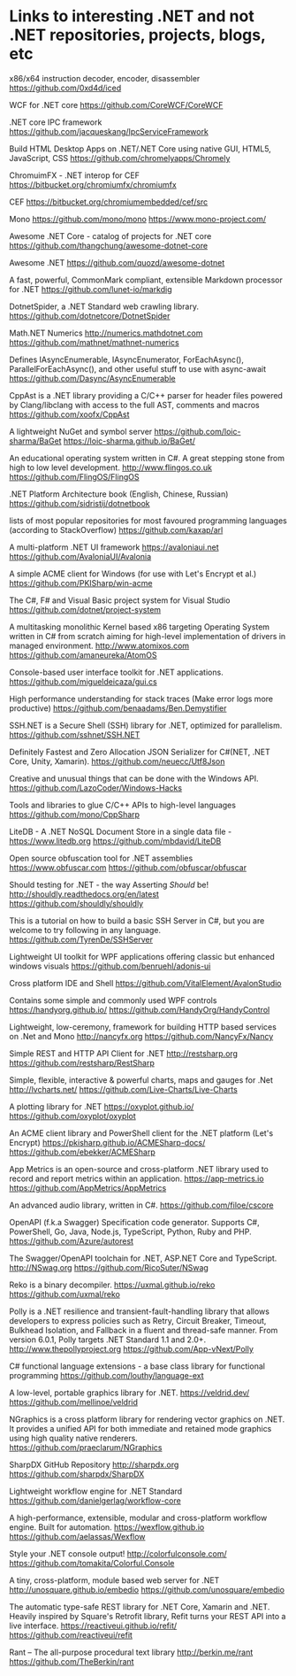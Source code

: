 # Links to interesting .NET and not .NET repositories, projects, blogs, etc

x86/x64 instruction decoder, encoder, disassembler
https://github.com/0xd4d/iced

WCF for .NET core
https://github.com/CoreWCF/CoreWCF

.NET core IPC framework
https://github.com/jacqueskang/IpcServiceFramework

Build HTML Desktop Apps on .NET/.NET Core using native GUI, HTML5, JavaScript, CSS
https://github.com/chromelyapps/Chromely

ChromuimFX - .NET interop for CEF
https://bitbucket.org/chromiumfx/chromiumfx

CEF
https://bitbucket.org/chromiumembedded/cef/src

Mono
https://github.com/mono/mono
https://www.mono-project.com/

Awesome .NET Core - catalog of projects for .NET core
https://github.com/thangchung/awesome-dotnet-core

Awesome .NET
https://github.com/quozd/awesome-dotnet

A fast, powerful, CommonMark compliant, extensible Markdown processor for .NET
https://github.com/lunet-io/markdig

DotnetSpider, a .NET Standard web crawling library.
https://github.com/dotnetcore/DotnetSpider

Math.NET Numerics 
http://numerics.mathdotnet.com
https://github.com/mathnet/mathnet-numerics

Defines IAsyncEnumerable, IAsyncEnumerator, ForEachAsync(), ParallelForEachAsync(), and other useful stuff to use with async-await
https://github.com/Dasync/AsyncEnumerable

CppAst is a .NET library providing a C/C++ parser for header files powered by Clang/libclang with access to the full AST, comments and macros
https://github.com/xoofx/CppAst

A lightweight NuGet and symbol server 
https://github.com/loic-sharma/BaGet
https://loic-sharma.github.io/BaGet/

An educational operating system written in C#. A great stepping stone from high to low level development.
http://www.flingos.co.uk
https://github.com/FlingOS/FlingOS

.NET Platform Architecture book (English, Chinese, Russian)
https://github.com/sidristij/dotnetbook

lists of most popular repositories for most favoured programming languages (according to StackOverflow)
https://github.com/kaxap/arl

A multi-platform .NET UI framework 
https://avaloniaui.net
https://github.com/AvaloniaUI/Avalonia

A simple ACME client for Windows (for use with Let's Encrypt et al.)
https://github.com/PKISharp/win-acme

The C#, F# and Visual Basic project system for Visual Studio
https://github.com/dotnet/project-system

A multitasking monolithic Kernel based x86 targeting Operating System written in C# from scratch aiming for high-level implementation of drivers in managed environment. 
http://www.atomixos.com
https://github.com/amaneureka/AtomOS

Console-based user interface toolkit for .NET applications.
https://github.com/migueldeicaza/gui.cs

High performance understanding for stack traces (Make error logs more productive)
https://github.com/benaadams/Ben.Demystifier

SSH.NET is a Secure Shell (SSH) library for .NET, optimized for parallelism.
https://github.com/sshnet/SSH.NET

Definitely Fastest and Zero Allocation JSON Serializer for C#(NET, .NET Core, Unity, Xamarin).
https://github.com/neuecc/Utf8Json

Creative and unusual things that can be done with the Windows API.
https://github.com/LazoCoder/Windows-Hacks

Tools and libraries to glue C/C++ APIs to high-level languages
https://github.com/mono/CppSharp

LiteDB - A .NET NoSQL Document Store in a single data file - 
https://www.litedb.org
https://github.com/mbdavid/LiteDB

Open source obfuscation tool for .NET assemblies 
https://www.obfuscar.com
https://github.com/obfuscar/obfuscar

Should testing for .NET - the way Asserting *Should* be! 
http://shouldly.readthedocs.org/en/latest
https://github.com/shouldly/shouldly

This is a tutorial on how to build a basic SSH Server in C#, but you are welcome to try following in any language.
https://github.com/TyrenDe/SSHServer

Lightweight UI toolkit for WPF applications offering classic but enhanced windows visuals
https://github.com/benruehl/adonis-ui

Cross platform IDE and Shell
https://github.com/VitalElement/AvalonStudio

Contains some simple and commonly used WPF controls 
https://handyorg.github.io/
https://github.com/HandyOrg/HandyControl

Lightweight, low-ceremony, framework for building HTTP based services on .Net and Mono 
http://nancyfx.org
https://github.com/NancyFx/Nancy

Simple REST and HTTP API Client for .NET 
http://restsharp.org
https://github.com/restsharp/RestSharp

Simple, flexible, interactive & powerful charts, maps and gauges for .Net 
http://lvcharts.net/
https://github.com/Live-Charts/Live-Charts

A plotting library for .NET 
https://oxyplot.github.io/
https://github.com/oxyplot/oxyplot

An ACME client library and PowerShell client for the .NET platform (Let's Encrypt)
https://pkisharp.github.io/ACMESharp-docs/
https://github.com/ebekker/ACMESharp

App Metrics is an open-source and cross-platform .NET library used to record and report metrics within an application. 
https://app-metrics.io
https://github.com/AppMetrics/AppMetrics

An advanced audio library, written in C#.
https://github.com/filoe/cscore

OpenAPI (f.k.a Swagger) Specification code generator. Supports C#, PowerShell, Go, Java, Node.js, TypeScript, Python, Ruby and PHP.
https://github.com/Azure/autorest

The Swagger/OpenAPI toolchain for .NET, ASP.NET Core and TypeScript. 
http://NSwag.org
https://github.com/RicoSuter/NSwag

Reko is a binary decompiler. 
https://uxmal.github.io/reko
https://github.com/uxmal/reko

Polly is a .NET resilience and transient-fault-handling library that allows developers to express policies such as Retry, Circuit Breaker, Timeout, Bulkhead Isolation, and Fallback in a fluent and thread-safe manner. From version 6.0.1, Polly targets .NET Standard 1.1 and 2.0+. 
http://www.thepollyproject.org
https://github.com/App-vNext/Polly

C# functional language extensions - a base class library for functional programming
https://github.com/louthy/language-ext

A low-level, portable graphics library for .NET. 
https://veldrid.dev/
https://github.com/mellinoe/veldrid

NGraphics is a cross platform library for rendering vector graphics on .NET. It provides a unified API for both immediate and retained mode graphics using high quality native renderers.
https://github.com/praeclarum/NGraphics

SharpDX GitHub Repository 
http://sharpdx.org
https://github.com/sharpdx/SharpDX

Lightweight workflow engine for .NET Standard
https://github.com/danielgerlag/workflow-core

A high-performance, extensible, modular and cross-platform workflow engine. Built for automation. 
https://wexflow.github.io
https://github.com/aelassas/Wexflow

Style your .NET console output! 
http://colorfulconsole.com/
https://github.com/tomakita/Colorful.Console

A tiny, cross-platform, module based web server for .NET 
http://unosquare.github.io/embedio
https://github.com/unosquare/embedio

The automatic type-safe REST library for .NET Core, Xamarin and .NET. Heavily inspired by Square's Retrofit library, Refit turns your REST API into a live interface. 
https://reactiveui.github.io/refit/
https://github.com/reactiveui/refit

Rant – The all-purpose procedural text library 
http://berkin.me/rant
https://github.com/TheBerkin/rant

